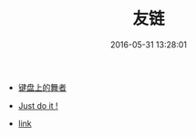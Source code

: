 ﻿---
title: 友链
date: 2016-05-31 13:28:01
---

-  [键盘上的舞者](http://www.lrdup.net/)

-  [Just do it !](http://blog.csdn.net/whjkm)

-  [link](http://www.ywlink.tk/)

       
            
                
                
 <script type="text/javascript" src="http://static.zgboke.com/hutui.js"></script>
